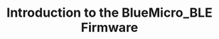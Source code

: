 ---
id: getting_started
title: Introduction to the BlueMicro_BLE Firmware
sidebar_label: Introduction
slug: /
---
